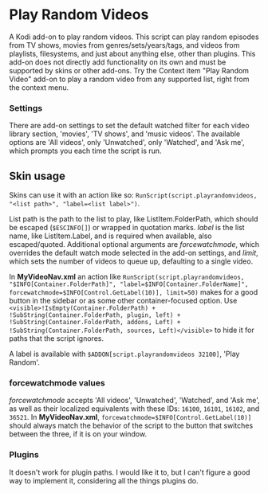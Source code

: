 # Play Random Videos
A Kodi add-on to play random videos. This script can play random episodes from TV shows, movies from genres/sets/years/tags, and videos from playlists, filesystems, and just about anything else, other than plugins. This add-on does not directly add functionality on its own and must be supported by skins or other add-ons. Try the Context item "Play Random Video" add-on to play a random video from any supported list, right from the context menu.

### Settings
There are add-on settings to set the default watched filter for each video library section, 'movies', 'TV shows', and 'music videos'. The available options are 'All videos', only 'Unwatched', only 'Watched', and 'Ask me', which prompts you each time the script is run.

## Skin usage
Skins can use it with an action like so: `RunScript(script.playrandomvideos, "<list path>", "label=<list label>")`.

List path is the path to the list to play, like ListItem.FolderPath, which should be escaped (`$ESCINFO[]`) or wrapped in quotation marks. *label* is the list name, like ListItem.Label, and is required when available, also escaped/quoted. Additional optional arguments are *forcewatchmode*, which overrides the default watch mode selected in the add-on settings, and *limit*, which sets the number of videos to queue up, defaulting to a single video.

In **MyVideoNav.xml** an action like `RunScript(script.playrandomvideos, "$INFO[Container.FolderPath]", "label=$INFO[Container.FolderName]", forcewatchmode=$INFO[Control.GetLabel(10)], limit=50)` makes for a good button in the sidebar or as some other container-focused option. Use `<visible>!IsEmpty(Container.FolderPath) + !SubString(Container.FolderPath, plugin, left) + !SubString(Container.FolderPath, addons, Left) + !SubString(Container.FolderPath, sources, Left)</visible>` to hide it for paths that the script ignores.

A label is available with `$ADDON[script.playrandomvideos 32100]`, 'Play Random'.

### forcewatchmode values
*forcewatchmode* accepts 'All videos', 'Unwatched', 'Watched', and 'Ask me', as well as their localized equivalents with these IDs: `16100`, `16101`, `16102`, and `36521`. In **MyVideoNav.xml**, `forcewatchmode=$INFO[Control.GetLabel(10)]` should always match the behavior of the script to the button that switches between the three, if it is on your window.

### Plugins
It doesn't work for plugin paths. I would like it to, but I can't figure a good way to implement it, considering all the things plugins do.
